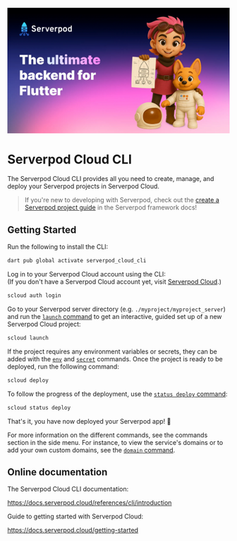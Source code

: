 [![Serverpod banner](https://github.com/serverpod/serverpod/raw/main/misc/images/github-header.webp)](https://github.com/serverpod/serverpod)

# Serverpod Cloud CLI

The Serverpod Cloud CLI provides all you need to create, manage, and deploy your
Serverpod projects in Serverpod Cloud.

> If you're new to developing with Serverpod, check out the [create a Serverpod project guide](https://docs.serverpod.dev/get-started) in the Serverpod framework docs!


## Getting Started

Run the following to install the CLI:

```sh
dart pub global activate serverpod_cloud_cli
```

Log in to your Serverpod Cloud account using the CLI:
<br/>(If you don't have a Serverpod Cloud account yet, visit [Serverpod Cloud](https://serverpod.cloud/).)

```sh
scloud auth login
```

Go to your Serverpod server directory (e.g. `./myproject/myproject_server`)
and run the [`launch` command](https://docs.serverpod.cloud/references/cli/commands/launch)
to get an interactive, guided set up of a new Serverpod Cloud project:

```sh
scloud launch
```

If the project requires any environment variables or secrets, they can be added with the [`env`](https://docs.serverpod.cloud/references/cli/commands/env) and [`secret`](https://docs.serverpod.cloud/references/cli/commands/secret) commands. Once the project is ready to be deployed, run the following command:

```sh
scloud deploy
```

To follow the progress of the deployment, use the [`status deploy` command](https://docs.serverpod.cloud/references/cli/commands/status):

```sh
scloud status deploy
```

That's it, you have now deployed your Serverpod app! 🚀

For more information on the different commands, see the commands section in the side menu. For instance, to view the service's domains or to add your own custom domains, see the [`domain` command](https://docs.serverpod.cloud/references/cli/commands/domain).


## Online documentation

The Serverpod Cloud CLI documentation:

https://docs.serverpod.cloud/references/cli/introduction


Guide to getting started with Serverpod Cloud:

https://docs.serverpod.cloud/getting-started
